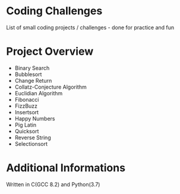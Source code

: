 Coding Challenges
=================
List of small coding projects / challenges - done for practice and fun


Project Overview
================
* Binary Search
* Bubblesort
* Change Return
* Collatz-Conjecture Algorithm
* Euclidian Algorithm
* Fibonacci
* FizzBuzz
* Insertsort
* Happy Numbers
* Pig Latin
* Quicksort
* Reverse String
* Selectionsort

Additional Informations
=======================
Written in C(GCC 8.2) and Python(3.7)
